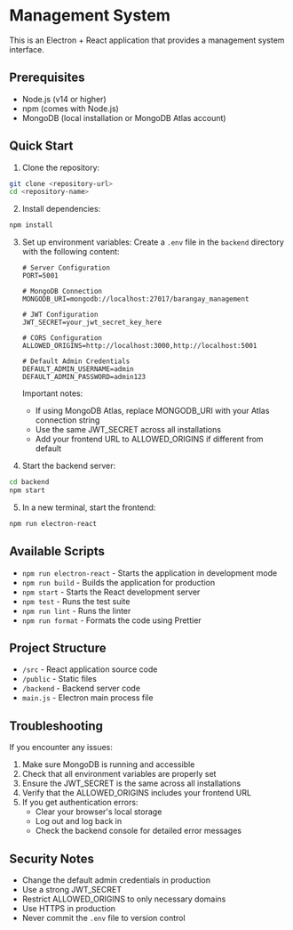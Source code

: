 # Management System

This is an Electron + React application that provides a management system interface.

## Prerequisites

- Node.js (v14 or higher)
- npm (comes with Node.js)
- MongoDB (local installation or MongoDB Atlas account)

## Quick Start

1. Clone the repository:
```bash
git clone <repository-url>
cd <repository-name>
```

2. Install dependencies:
```bash
npm install
```

3. Set up environment variables:
   Create a `.env` file in the `backend` directory with the following content:
   ```
   # Server Configuration
   PORT=5001

   # MongoDB Connection
   MONGODB_URI=mongodb://localhost:27017/barangay_management

   # JWT Configuration
   JWT_SECRET=your_jwt_secret_key_here

   # CORS Configuration
   ALLOWED_ORIGINS=http://localhost:3000,http://localhost:5001

   # Default Admin Credentials
   DEFAULT_ADMIN_USERNAME=admin
   DEFAULT_ADMIN_PASSWORD=admin123
   ```

   Important notes:
   - If using MongoDB Atlas, replace MONGODB_URI with your Atlas connection string
   - Use the same JWT_SECRET across all installations
   - Add your frontend URL to ALLOWED_ORIGINS if different from default

4. Start the backend server:
```bash
cd backend
npm start
```

5. In a new terminal, start the frontend:
```bash
npm run electron-react
```

## Available Scripts

- `npm run electron-react` - Starts the application in development mode
- `npm run build` - Builds the application for production
- `npm start` - Starts the React development server
- `npm test` - Runs the test suite
- `npm run lint` - Runs the linter
- `npm run format` - Formats the code using Prettier

## Project Structure

- `/src` - React application source code
- `/public` - Static files
- `/backend` - Backend server code
- `main.js` - Electron main process file

## Troubleshooting

If you encounter any issues:

1. Make sure MongoDB is running and accessible
2. Check that all environment variables are properly set
3. Ensure the JWT_SECRET is the same across all installations
4. Verify that the ALLOWED_ORIGINS includes your frontend URL
5. If you get authentication errors:
   - Clear your browser's local storage
   - Log out and log back in
   - Check the backend console for detailed error messages

## Security Notes

- Change the default admin credentials in production
- Use a strong JWT_SECRET
- Restrict ALLOWED_ORIGINS to only necessary domains
- Use HTTPS in production
- Never commit the `.env` file to version control 
